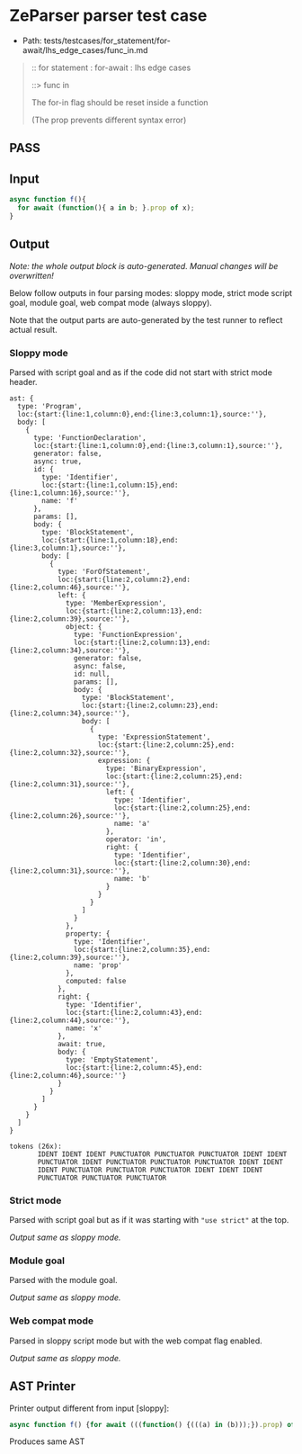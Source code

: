# ZeParser parser test case

- Path: tests/testcases/for_statement/for-await/lhs_edge_cases/func_in.md

> :: for statement : for-await : lhs edge cases
>
> ::> func in
>
> The for-in flag should be reset inside a function
>
> (The prop prevents different syntax error)

## PASS

## Input

`````js
async function f(){
  for await (function(){ a in b; }.prop of x);
}
`````

## Output

_Note: the whole output block is auto-generated. Manual changes will be overwritten!_

Below follow outputs in four parsing modes: sloppy mode, strict mode script goal, module goal, web compat mode (always sloppy).

Note that the output parts are auto-generated by the test runner to reflect actual result.

### Sloppy mode

Parsed with script goal and as if the code did not start with strict mode header.

`````
ast: {
  type: 'Program',
  loc:{start:{line:1,column:0},end:{line:3,column:1},source:''},
  body: [
    {
      type: 'FunctionDeclaration',
      loc:{start:{line:1,column:0},end:{line:3,column:1},source:''},
      generator: false,
      async: true,
      id: {
        type: 'Identifier',
        loc:{start:{line:1,column:15},end:{line:1,column:16},source:''},
        name: 'f'
      },
      params: [],
      body: {
        type: 'BlockStatement',
        loc:{start:{line:1,column:18},end:{line:3,column:1},source:''},
        body: [
          {
            type: 'ForOfStatement',
            loc:{start:{line:2,column:2},end:{line:2,column:46},source:''},
            left: {
              type: 'MemberExpression',
              loc:{start:{line:2,column:13},end:{line:2,column:39},source:''},
              object: {
                type: 'FunctionExpression',
                loc:{start:{line:2,column:13},end:{line:2,column:34},source:''},
                generator: false,
                async: false,
                id: null,
                params: [],
                body: {
                  type: 'BlockStatement',
                  loc:{start:{line:2,column:23},end:{line:2,column:34},source:''},
                  body: [
                    {
                      type: 'ExpressionStatement',
                      loc:{start:{line:2,column:25},end:{line:2,column:32},source:''},
                      expression: {
                        type: 'BinaryExpression',
                        loc:{start:{line:2,column:25},end:{line:2,column:31},source:''},
                        left: {
                          type: 'Identifier',
                          loc:{start:{line:2,column:25},end:{line:2,column:26},source:''},
                          name: 'a'
                        },
                        operator: 'in',
                        right: {
                          type: 'Identifier',
                          loc:{start:{line:2,column:30},end:{line:2,column:31},source:''},
                          name: 'b'
                        }
                      }
                    }
                  ]
                }
              },
              property: {
                type: 'Identifier',
                loc:{start:{line:2,column:35},end:{line:2,column:39},source:''},
                name: 'prop'
              },
              computed: false
            },
            right: {
              type: 'Identifier',
              loc:{start:{line:2,column:43},end:{line:2,column:44},source:''},
              name: 'x'
            },
            await: true,
            body: {
              type: 'EmptyStatement',
              loc:{start:{line:2,column:45},end:{line:2,column:46},source:''}
            }
          }
        ]
      }
    }
  ]
}

tokens (26x):
       IDENT IDENT IDENT PUNCTUATOR PUNCTUATOR PUNCTUATOR IDENT IDENT
       PUNCTUATOR IDENT PUNCTUATOR PUNCTUATOR PUNCTUATOR IDENT IDENT
       IDENT PUNCTUATOR PUNCTUATOR PUNCTUATOR IDENT IDENT IDENT
       PUNCTUATOR PUNCTUATOR PUNCTUATOR
`````

### Strict mode

Parsed with script goal but as if it was starting with `"use strict"` at the top.

_Output same as sloppy mode._

### Module goal

Parsed with the module goal.

_Output same as sloppy mode._

### Web compat mode

Parsed in sloppy script mode but with the web compat flag enabled.

_Output same as sloppy mode._

## AST Printer

Printer output different from input [sloppy]:

````js
async function f() {for await (((function() {(((a) in (b)));}).prop) of x) ;}
````

Produces same AST
